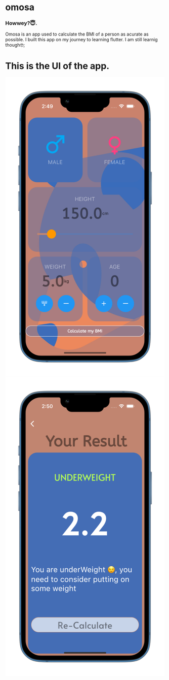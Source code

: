 # omosa

### Howwey?😇.
Omosa is an app used to calculate the BMI of a person as acurate as possible. I built this app on my journey to learning flutter. I am still learnig though🤓;
# This is the UI of the app.
![alt text](https://github.com/squirelboy360/omosa/blob/main/1.png)
![alt text](https://github.com/squirelboy360/omosa/blob/main/2.png)
